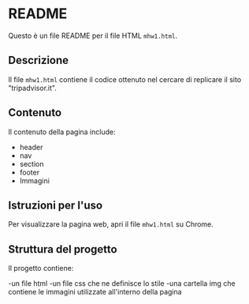 # README

Questo è un file README per il file HTML `mhw1.html`.

## Descrizione

Il file `mhw1.html` contiene il codice ottenuto nel cercare di replicare il sito "tripadvisor.it".

## Contenuto

Il contenuto della pagina include:

- header
- nav
- section
- footer
- Immagini

## Istruzioni per l'uso

Per visualizzare la pagina web, apri il file `mhw1.html` su Chrome.

## Struttura del progetto

Il progetto contiene:

-un file html
-un file css che ne definisce lo stile
-una cartella img che contiene le immagini utilizzate all'interno della pagina
